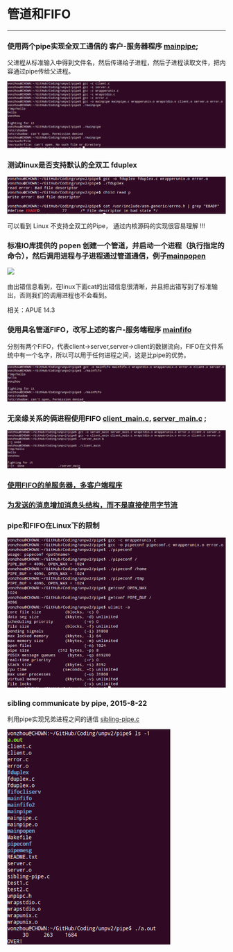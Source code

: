 # 管道和FIFO
---


### 使用两个pipe实现全双工通信的 客户-服务器程序  [mainpipe](mainpipe.c);

父进程从标准输入中得到文件名，然后传递给子进程，然后子进程读取文件，把内容通过pipe传给父进程。

![](mainpipe.png)

### 测试linux是否支持默认的全双工 fduplex

![](pipe-duplex-test.png)

可以看到 Linux 不支持全双工的Pipe， 通过内核源码的实现很容易理解 !!! 

### 标准IO库提供的 popen 创建一个管道，并启动一个进程（执行指定的命令），然后调用进程与子进程通过管道通信，例子[mainpopen](mainpopen.c) 

![](mainpopen.png)

由出错信息看到，在linux下面cat的出错信息很清晰，并且把出错写到了标准输出，否则我们的调用进程也不会看到。

相关：APUE 14.3

### 使用具名管道FIFO，改写上述的客户-服务端程序   [mainfifo](mainfifo.c)

分别有两个FIFO，代表client->server,server->client的数据流向，FIFO在文件系统中有一个名字，所以可以用于任何进程之间，这是比pipe的优势。

![](mainfifo.png)

### 无亲缘关系的俩进程使用FIFO   [client_main.c](client_main.c), [server_main.c](server_main.c) ;

![](client-server-main.png)


### [使用FIFO的单服务器，多客户端程序](../fifocliserv/)

### [为发送的消息增加消息头结构，而不是直接使用字节流](../pipemesg/)

### pipe和FIFO在Linux下的限制

![](pipe-limit.png)


###  sibling communicate by pipe, 2015-8-22 

利用pipe实现兄弟进程之间的通信 [sibling-pipe.c](sibling-pipe.c)

![](sibling-pipe.png)

###







